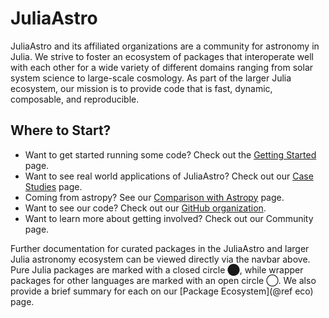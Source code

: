 # JuliaAstro

JuliaAstro and its affiliated organizations are a community for astronomy in Julia. We strive to foster an ecosystem of packages that interoperate well with each other for a wide variety of different domains ranging from solar system science to large-scale cosmology. As part of the larger Julia ecosystem, our mission is to provide code that is fast, dynamic, composable, and reproducible.

## Where to Start?

* Want to get started running some code? Check out the [Getting Started](@ref) page.
* Want to see real world applications of JuliaAstro? Check out our [Case Studies](@ref) page.
* Coming from astropy? See our [Comparison with Astropy](@ref) page.
* Want to see our code? Check out our [GitHub organization](https://github.com/JuliaAstro).
* Want to learn more about getting involved? Check out our Community page.

Further documentation for curated packages in the JuliaAstro and larger Julia astronomy ecosystem can be viewed directly via the navbar above. Pure Julia packages are marked with a closed circle ⬤, while wrapper packages for other languages are marked with an open circle ◯. We also provide a brief summary for each on our [Package Ecosystem](@ref eco) page.
